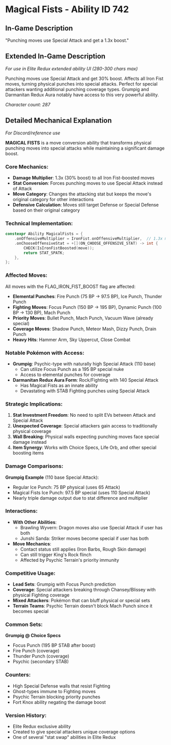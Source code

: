 # Magical Fists - Ability ID 742

## In-Game Description
"Punching moves use Special Attack and get a 1.3x boost."

## Extended In-Game Description
*For use in Elite Redux extended ability UI (280-300 chars max)*

Punching moves use Special Attack and get 30% boost. Affects all Iron Fist moves, turning physical punches into special attacks. Perfect for special attackers wanting additional punching coverage types. Grumpig and Darmanitan Redux Aura notably have access to this very powerful ability.

*Character count: 287*

## Detailed Mechanical Explanation
*For Discord/reference use*

**MAGICAL FISTS** is a move conversion ability that transforms physical punching moves into special attacks while maintaining a significant damage boost.

### Core Mechanics:
- **Damage Multiplier**: 1.3x (30% boost) to all Iron Fist-boosted moves
- **Stat Conversion**: Forces punching moves to use Special Attack instead of Attack
- **Move Category**: Changes the attacking stat but keeps the move's original category for other interactions
- **Defensive Calculation**: Moves still target Defense or Special Defense based on their original category

### Technical Implementation:
```c
constexpr Ability MagicalFists = {
    .onOffensiveMultiplier = IronFist.onOffensiveMultiplier,  // 1.3x multiplier
    .onChooseOffensiveStat = +[](ON_CHOOSE_OFFENSIVE_STAT) -> int {
        CHECK(IsIronFistBoosted(move));
        return STAT_SPATK;
    },
};
```

### Affected Moves:
All moves with the FLAG_IRON_FIST_BOOST flag are affected:
- **Elemental Punches**: Fire Punch (75 BP → 97.5 BP), Ice Punch, Thunder Punch
- **Fighting Moves**: Focus Punch (150 BP → 195 BP), Dynamic Punch (100 BP → 130 BP), Mach Punch
- **Priority Moves**: Bullet Punch, Mach Punch, Vacuum Wave (already special)
- **Coverage Moves**: Shadow Punch, Meteor Mash, Dizzy Punch, Drain Punch
- **Heavy Hits**: Hammer Arm, Sky Uppercut, Close Combat

### Notable Pokémon with Access:
- **Grumpig**: Psychic-type with naturally high Special Attack (110 base)
  - Can utilize Focus Punch as a 195 BP special nuke
  - Access to elemental punches for coverage
- **Darmanitan Redux Aura Form**: Rock/Fighting with 140 Special Attack
  - Has Magical Fists as an innate ability
  - Devastating with STAB Fighting punches using Special Attack

### Strategic Implications:
1. **Stat Investment Freedom**: No need to split EVs between Attack and Special Attack
2. **Unexpected Coverage**: Special attackers gain access to traditionally physical coverage
3. **Wall Breaking**: Physical walls expecting punching moves face special damage instead
4. **Item Synergy**: Works with Choice Specs, Life Orb, and other special boosting items

### Damage Comparisons:
**Grumpig Example** (110 base Special Attack):
- Regular Ice Punch: 75 BP physical (uses 65 Attack)
- Magical Fists Ice Punch: 97.5 BP special (uses 110 Special Attack)
- Nearly triple damage output due to stat difference and multiplier

### Interactions:
- **With Other Abilities**: 
  - Brawling Wyvern: Dragon moves also use Special Attack if user has both
  - Junshi Sanda: Striker moves become special if user has both
- **Move Mechanics**: 
  - Contact status still applies (Iron Barbs, Rough Skin damage)
  - Can still trigger King's Rock flinch
  - Affected by Psychic Terrain's priority immunity

### Competitive Usage:
- **Lead Sets**: Grumpig with Focus Punch prediction
- **Coverage**: Special attackers breaking through Chansey/Blissey with physical Fighting coverage
- **Mixed Attackers**: Pokémon that can bluff physical or special sets
- **Terrain Teams**: Psychic Terrain doesn't block Mach Punch since it becomes special

### Common Sets:
**Grumpig @ Choice Specs**
- Focus Punch (195 BP STAB after boost)
- Fire Punch (coverage)
- Thunder Punch (coverage)
- Psychic (secondary STAB)

### Counters:
- High Special Defense walls that resist Fighting
- Ghost-types immune to Fighting moves
- Psychic Terrain blocking priority punches
- Fort Knox ability negating the damage boost

### Version History:
- Elite Redux exclusive ability
- Created to give special attackers unique coverage options
- One of several "stat swap" abilities in Elite Redux